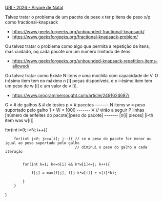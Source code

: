 [URI - 2026 - Árvore de Natal](https://www.urionlinejudge.com.br/judge/pt/problems/view/2026)

Talvez tratar o problema de um pacote de peso x ter p itens de peso x/p como fractional-knapsack
- https://www.geeksforgeeks.org/unbounded-fractional-knapsack/
- https://www.geeksforgeeks.org/fractional-knapsack-problem/

Ou talvez tratar o problema como algo que permita a repetição de itens, mas cuidado, oq cada pacote um um numero limitado de itens
- https://www.geeksforgeeks.org/unbounded-knapsack-repetition-items-allowed/

Ou talvez tratar como Existe N itens e uma mochila com capacidade de V. O i-ésimo item tem no máximo n [i] peças disponíveis, e o i-ésimo item tem um peso de w [i] e um valor de v [i].
- https://www.programmersought.com/article/2491624687/



G = # de galhos & # de testes
p = # pacotes               ------- N items 
w = peso suportado pelo galho 1 < W < 1000    ------- V
// virão a seguir P linhas
[número de enfeites do pacote][peso do pacote] ------- [n[i] pieces] [i-th item was w[i]]


for(int i=0; i<N; i++){
        
        for(int j=V; j>=w[i]; j--){ // se o peso do pacote for menor ou igual ao peso suportado pelo galho 
                                    // diminui o peso do galho a cada iteração


            for(int k=1; k<=n[i] && k*w[i]<=j; k++){
                
                f[j] = max(f[j], f[j-k*w[i]] + v[i]*k);

            }
        }
}


